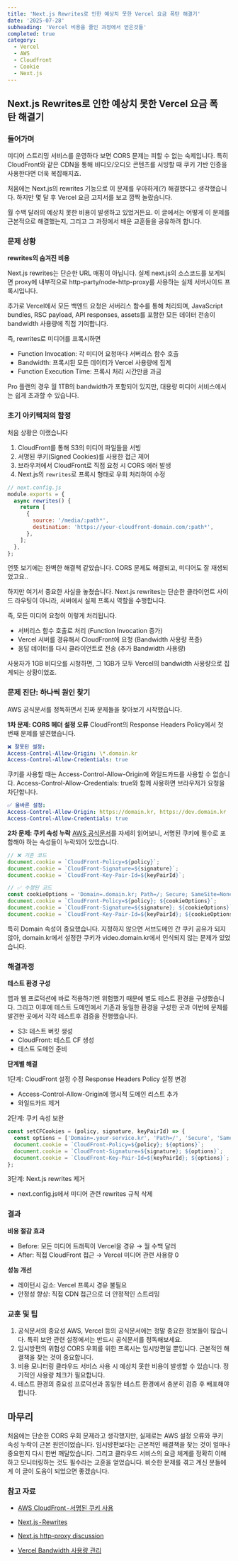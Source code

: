 ```yaml
---
title: 'Next.js Rewrites로 인한 예상치 못한 Vercel 요금 폭탄 해결기'
date: '2025-07-28'
subheading: 'Vercel 비용을 줄인 과정에서 얻은것들'
completed: true
category:
  - Vercel
  - AWS
  - Cloudfront
  - Cookie
  - Next.js
---
```


## Next.js Rewrites로 인한 예상치 못한 Vercel 요금 폭탄 해결기

### 들어가며

미디어 스트리밍 서비스를 운영하다 보면 CORS 문제는 피할 수 없는 숙제입니다. 특히 CloudFront와 같은 CDN을 통해 비디오/오디오 콘텐츠를 서빙할 때 쿠키 기반 인증을 사용한다면 더욱 복잡해지죠.

처음에는 Next.js의 rewrites 기능으로 이 문제를 우아하게(?) 해결했다고 생각했습니다. 하지만 몇 달 후 Vercel 요금 고지서를 보고 깜짝 놀랐습니다.

월 수백 달러의 예상치 못한 비용이 발생하고 있었거든요.
이 글에서는 어떻게 이 문제를 근본적으로 해결했는지, 그리고 그 과정에서 배운 교훈들을 공유하려 합니다.

### 문제 상황

**rewrites의 숨겨진 비용**

Next.js rewrites는 단순한 URL 매핑이 아닙니다. 실제 next.js의 소스코드를 보게되면 proxy에 내부적으로 http-party/node-http-proxy를 사용하는 실제 서버사이드 프록시입니다.

추가로 Vercel에서 모든 백엔드 요청은 서버리스 함수를 통해 처리되며, JavaScript bundles, RSC payload, API responses, assets를 포함한 모든 데이터 전송이 bandwidth 사용량에 직접 기여합니다.

즉, rewrites로 미디어를 프록시하면

- Function Invocation: 각 미디어 요청마다 서버리스 함수 호출
- Bandwidth: 프록시된 모든 데이터가 Vercel 사용량에 집계
- Function Execution Time: 프록시 처리 시간만큼 과금

Pro 플랜의 경우 월 1TB의 bandwidth가 포함되어 있지만, 대용량 미디어 서비스에서는 쉽게 초과할 수 있습니다.

### 초기 아키텍처의 함정

처음 상황은 이랬습니다

1. CloudFront를 통해 S3의 미디어 파일들을 서빙
2. 서명된 쿠키(Signed Cookies)를 사용한 접근 제어
3. 브라우저에서 CloudFront로 직접 요청 시 CORS 에러 발생
4. Next.js의 `rewrites`로 프록시 형태로 우회 처리하여 수정

```javascript
// next.config.js
module.exports = {
  async rewrites() {
    return [
      {
        source: '/media/:path*',
        destination: 'https://your-cloudfront-domain.com/:path*',
      },
    ];
  },
};
```

언뜻 보기에는 완벽한 해결책 같았습니다.
CORS 문제도 해결되고, 미디어도 잘 재생되었고요..

하지만 여기서 중요한 사실을 놓쳤습니다. Next.js rewrites는 단순한 클라이언트 사이드 라우팅이 아니라, 서버에서 실제 프록시 역할을 수행합니다.

즉, 모든 미디어 요청이 이렇게 처리됩니다.

- 서버리스 함수 호출로 처리 (Function Invocation 증가)
- Vercel 서버를 경유해서 CloudFront에 요청 (Bandwidth 사용량 폭증)
- 응답 데이터를 다시 클라이언트로 전송 (추가 Bandwidth 사용량)

사용자가 1GB 비디오를 시청하면, 그 1GB가 모두 Vercel의 bandwidth 사용량으로 집계되는 상황이었죠.

### 문제 진단: 하나씩 원인 찾기

AWS 공식문서를 정독하면서 진짜 문제들을 찾아보기 시작했습니다.

**1차 문제: CORS 헤더 설정 오류**
CloudFront의 Response Headers Policy에서 첫 번째 문제를 발견했습니다.

```yml
❌ 잘못된 설정:
Access-Control-Allow-Origin: \*.domain.kr
Access-Control-Allow-Credentials: true
```

쿠키를 사용할 때는 Access-Control-Allow-Origin에 와일드카드를 사용할 수 없습니다. Access-Control-Allow-Credentials: true와 함께 사용하면 브라우저가 요청을 차단합니다.

```yml
✅ 올바른 설정:
Access-Control-Allow-Origin: https://domain.kr, https://dev.domain.kr
Access-Control-Allow-Credentials: true
```

**2차 문제: 쿠키 속성 누락**
[AWS 공식문서](https://docs.aws.amazon.com/ko_kr/AmazonCloudFront/latest/DeveloperGuide/private-content-signed-cookies.html)를 자세히 읽어보니, 서명된 쿠키에 필수로 포함해야 하는 속성들이 누락되어 있었습니다.

```javascript
// ❌ 기존 코드
document.cookie = `CloudFront-Policy=${policy}`;
document.cookie = `CloudFront-Signature=${signature}`;
document.cookie = `CloudFront-Key-Pair-Id=${keyPairId}`;
```

```javascript
// ✅ 수정된 코드
const cookieOptions = 'Domain=.domain.kr; Path=/; Secure; SameSite=None';
document.cookie = `CloudFront-Policy=${policy}; ${cookieOptions}`;
document.cookie = `CloudFront-Signature=${signature}; ${cookieOptions}`;
document.cookie = `CloudFront-Key-Pair-Id=${keyPairId}; ${cookieOptions}`;
```

특히 Domain 속성이 중요했습니다. 지정하지 않으면 서브도메인 간 쿠키 공유가 되지 않아, domain.kr에서 설정한 쿠키가 video.domain.kr에서 인식되지 않는 문제가 있었습니다.

### 해결과정

**테스트 환경 구성**

앱과 웹 프로덕션에 바로 적용하기엔 위험했기 때문에 별도 테스트 환경을 구성했습니다. 그리고 이후에 테스트 도메인에서 기존과 동일한 환경을 구성한 곳과 이번에 문제를 발견한 곳에서 각각 테스트후 검증을 진행했습니다.

- S3: 테스트 버킷 생성
- CloudFront: 테스트 CF 생성
- 테스트 도메인 준비

**단계별 해결**

1단계: CloudFront 설정 수정
Response Headers Policy 설정 변경

- Access-Control-Allow-Origin에 명시적 도메인 리스트 추가
- 와일드카드 제거

2단계: 쿠키 속성 보완

```javascript
const setCFCookies = (policy, signature, keyPairId) => {
  const options = ['Domain=.your-service.kr', 'Path=/', 'Secure', 'SameSite=None'].join('; ');
  document.cookie = `CloudFront-Policy=${policy}; ${options}`;
  document.cookie = `CloudFront-Signature=${signature}; ${options}`;
  document.cookie = `CloudFront-Key-Pair-Id=${keyPairId}; ${options}`;
};
```

3단계: Next.js rewrites 제거

- next.config.js에서 미디어 관련 rewrites 규칙 삭제

### 결과

**비용 절감 효과**

- Before: 모든 미디어 트래픽이 Vercel을 경유 → 월 수백 달러
- After: 직접 CloudFront 접근 → Vercel 미디어 관련 사용량 0

**성능 개선**

- 레이턴시 감소: Vercel 프록시 경유 불필요
- 안정성 향상: 직접 CDN 접근으로 더 안정적인 스트리밍

### 교훈 및 팁

1. 공식문서의 중요성
   AWS, Vercel 등의 공식문서에는 정말 중요한 정보들이 많습니다. 특히 보안 관련 설정에서는 반드시 공식문서를 정독해보세요.
2. 임시방편의 위험성
   CORS 우회를 위한 프록시는 임시방편일 뿐입니다. 근본적인 해결책을 찾는 것이 중요합니다.
3. 비용 모니터링
   클라우드 서비스 사용 시 예상치 못한 비용이 발생할 수 있습니다. 정기적인 사용량 체크가 필요합니다.
4. 테스트 환경의 중요성
   프로덕션과 동일한 테스트 환경에서 충분히 검증 후 배포해야 합니다.

## 마무리

처음에는 단순한 CORS 우회 문제라고 생각했지만, 실제로는 AWS 설정 오류와 쿠키 속성 누락이 근본 원인이었습니다.
임시방편보다는 근본적인 해결책을 찾는 것이 얼마나 중요한지 다시 한번 깨달았습니다. 그리고 클라우드 서비스의 요금 체계를 정확히 이해하고 모니터링하는 것도 필수라는 교훈을 얻었습니다.
비슷한 문제를 겪고 계신 분들에게 이 글이 도움이 되었으면 좋겠습니다.

### 참고 자료

- [AWS CloudFront - 서명된 쿠키 사용](https://docs.aws.amazon.com/ko_kr/AmazonCloudFront/latest/DeveloperGuide/private-content-signed-cookies.html)

- [Next.js - Rewrites](https://nextjs.org/docs/pages/api-reference/config/next-config-js/rewrites)

- [Next.js http-proxy discussion](https://github.com/vercel/next.js/discussions/49546#discussioncomment-5852688)

- [Vercel Bandwidth 사용량 관리](https://vercel.com/docs/pricing/manage-and-optimize-usage)
